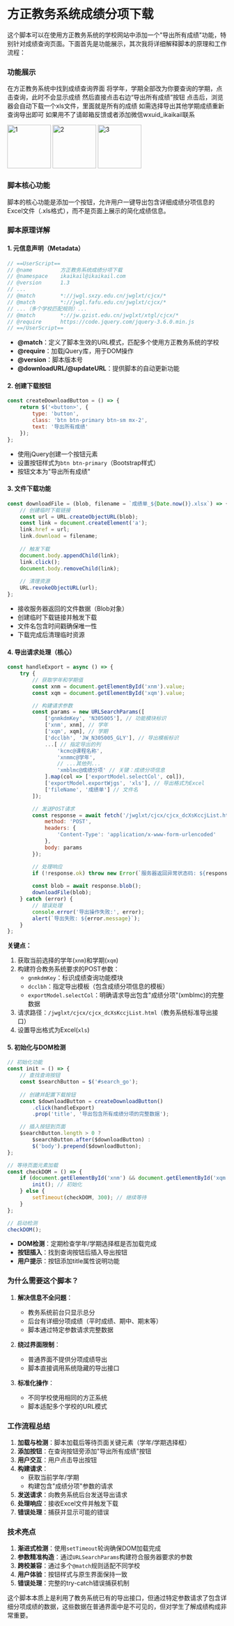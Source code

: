# 方正教务系统成绩分项下载
这个脚本可以在使用方正教务系统的学校网站中添加一个"导出所有成绩"功能，特别针对成绩查询页面。下面首先是功能展示，其次我将详细解释脚本的原理和工作流程：

### 功能展示
在方正教务系统中找到成绩查询界面
将学年，学期全部改为你要查询的学期，点击查询，此时不会显示成绩
然后直接点击右边“导出所有成绩”按钮
点击后，浏览器会自动下载一个xls文件，里面就是所有的成绩
如需选择导出其他学期成绩重新查询导出即可
如果用不了请邮箱反馈或者添加微信wxuid_ikaikail联系

<img width="100" alt="1" src="https://github.com/user-attachments/assets/11c73548-d232-4b3b-bbca-6e1ac5439c4e" />

<img width="100" alt="2" src="https://github.com/user-attachments/assets/5ccdd3de-1020-408a-b2fb-2d8a44407656" />

<img width="100" alt="3" src="https://github.com/user-attachments/assets/4f3274e2-3063-47c6-8921-2494b7e40ce7" />


### 脚本核心功能
脚本的核心功能是添加一个按钮，允许用户一键导出包含详细成绩分项信息的Excel文件（.xls格式），而不是页面上展示的简化成绩信息。


### 脚本原理详解

#### 1. 元信息声明（Metadata）
```javascript
// ==UserScript==
// @name         方正教务系统成绩分项下载
// @namespace    ikaikail@ikaikail.com
// @version      1.3
// ...
// @match        *://jwgl.sxzy.edu.cn/jwglxt/cjcx/*
// @match        *://jwgl.fafu.edu.cn/jwglxt/cjcx/*
// ...（多个学校匹配规则）...
// @match        *://jw.gzist.edu.cn/jwglxt/xtgl/cjcx/*
// @require      https://code.jquery.com/jquery-3.6.0.min.js
// ==/UserScript==
```
- **@match**：定义了脚本生效的URL模式，匹配多个使用方正教务系统的学校
- **@require**：加载jQuery库，用于DOM操作
- **@version**：脚本版本号
- **@downloadURL/@updateURL**：提供脚本的自动更新功能

#### 2. 创建下载按钮
```javascript
const createDownloadButton = () => {
    return $('<button>', {
        type: 'button',
        class: 'btn btn-primary btn-sm mx-2',
        text: '导出所有成绩'
    });
};
```
- 使用jQuery创建一个按钮元素
- 设置按钮样式为`btn btn-primary`（Bootstrap样式）
- 按钮文本为"导出所有成绩"

#### 3. 文件下载功能
```javascript
const downloadFile = (blob, filename = `成绩单_${Date.now()}.xlsx`) => {
    // 创建临时下载链接
    const url = URL.createObjectURL(blob);
    const link = document.createElement('a');
    link.href = url;
    link.download = filename;
    
    // 触发下载
    document.body.appendChild(link);
    link.click();
    document.body.removeChild(link);
    
    // 清理资源
    URL.revokeObjectURL(url);
};
```
- 接收服务器返回的文件数据（Blob对象）
- 创建临时下载链接并触发下载
- 文件名包含时间戳确保唯一性
- 下载完成后清理临时资源

#### 4. 导出请求处理（核心）
```javascript
const handleExport = async () => {
    try {
        // 获取学年和学期值
        const xnm = document.getElementById('xnm').value;
        const xqm = document.getElementById('xqm').value;

        // 构建请求参数
        const params = new URLSearchParams([
            ['gnmkdmKey', 'N305005'], // 功能模块标识
            ['xnm', xnm], // 学年
            ['xqm', xqm], // 学期
            ['dcclbh', 'JW_N305005_GLY'], // 导出模板标识
            ...[ // 指定导出的列
                'kcmc@课程名称',
                'xnmmc@学年',
                // ...其他列...
                'xmblmc@成绩分项' // 关键：成绩分项信息
            ].map(col => ['exportModel.selectCol', col]),
            ['exportModel.exportWjgs', 'xls'], // 导出格式为Excel
            ['fileName', '成绩单'] // 文件名
        ]);

        // 发送POST请求
        const response = await fetch('/jwglxt/cjcx/cjcx_dcXsKccjList.html', {
            method: 'POST',
            headers: {
                'Content-Type': 'application/x-www-form-urlencoded'
            },
            body: params
        });

        // 处理响应
        if (!response.ok) throw new Error(`服务器返回异常状态码: ${response.status}`);
        
        const blob = await response.blob();
        downloadFile(blob);
    } catch (error) {
        // 错误处理
        console.error('导出操作失败:', error);
        alert(`导出失败: ${error.message}`);
    }
};
```
**关键点：**
1. 获取当前选择的学年(`xnm`)和学期(`xqm`)
2. 构建符合教务系统要求的POST参数：
   - `gnmkdmKey`：标识成绩查询功能模块
   - `dcclbh`：指定导出模板（包含成绩分项信息的模板）
   - `exportModel.selectCol`：明确请求导出包含"成绩分项"(xmblmc)的完整数据
3. 请求路径：`/jwglxt/cjcx/cjcx_dcXsKccjList.html`（教务系统标准导出接口）
4. 设置导出格式为Excel(`xls`)

#### 5. 初始化与DOM检测
```javascript
// 初始化功能
const init = () => {
    // 查找查询按钮
    const $searchButton = $('#search_go');
    
    // 创建并配置下载按钮
    const $downloadButton = createDownloadButton()
        .click(handleExport)
        .prop('title', '导出包含所有成绩分项的完整数据');

    // 插入按钮到页面
    $searchButton.length > 0 ? 
        $searchButton.after($downloadButton) : 
        $('body').prepend($downloadButton);
};

// 等待页面元素加载
const checkDOM = () => {
    if (document.getElementById('xnm') && document.getElementById('xqm')) {
        init(); // 初始化
    } else {
        setTimeout(checkDOM, 300); // 继续等待
    }
};

// 启动检测
checkDOM();
```
- **DOM检测**：定期检查学年/学期选择框是否加载完成
- **按钮插入**：找到查询按钮后插入导出按钮
- **用户提示**：按钮添加title属性说明功能

### 为什么需要这个脚本？

1. **解决信息不全问题**：
   - 教务系统前台只显示总分
   - 后台有详细分项成绩（平时成绩、期中、期末等）
   - 脚本通过特定参数请求完整数据

2. **绕过界面限制**：
   - 普通界面不提供分项成绩导出
   - 脚本直接调用系统隐藏的导出接口

3. **标准化操作**：
   - 不同学校使用相同的方正系统
   - 脚本适配多个学校的URL模式

### 工作流程总结

1. **加载与检测**：脚本加载后等待页面关键元素（学年/学期选择框）
2. **添加按钮**：在查询按钮旁添加"导出所有成绩"按钮
3. **用户交互**：用户点击导出按钮
4. **构建请求**：
   - 获取当前学年/学期
   - 构建包含"成绩分项"参数的请求
5. **发送请求**：向教务系统后台发送导出请求
6. **处理响应**：接收Excel文件并触发下载
7. **错误处理**：捕获并显示可能的错误

### 技术亮点

1. **渐进式检测**：使用`setTimeout`轮询确保DOM加载完成
2. **参数精准构造**：通过`URLSearchParams`构建符合服务器要求的参数
3. **跨校兼容**：通过多个`@match`规则适配不同学校
4. **用户体验**：按钮样式与原生界面保持一致
5. **错误处理**：完整的try-catch错误捕获机制

这个脚本本质上是利用了教务系统已有的导出接口，但通过特定参数请求了包含详细分项成绩的数据，这些数据在普通界面中是不可见的，但对学生了解成绩构成非常重要。
